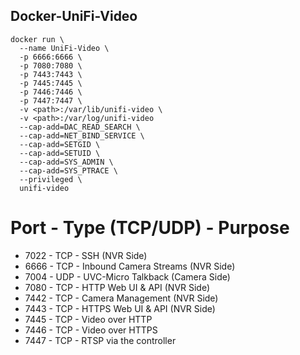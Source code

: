 ## Docker-UniFi-Video

```
docker run \
  --name UniFi-Video \
  -p 6666:6666 \
  -p 7080:7080 \
  -p 7443:7443 \
  -p 7445:7445 \
  -p 7446:7446 \
  -p 7447:7447 \
  -v <path>:/var/lib/unifi-video \
  -v <path>:/var/log/unifi-video
  --cap-add=DAC_READ_SEARCH \
  --cap-add=NET_BIND_SERVICE \
  --cap-add=SETGID \
  --cap-add=SETUID \
  --cap-add=SYS_ADMIN \
  --cap-add=SYS_PTRACE \
  --privileged \
  unifi-video
```

# Port - Type (TCP/UDP) - Purpose
* 7022 - TCP - SSH (NVR Side)
* 6666 - TCP - Inbound Camera Streams (NVR Side)
* 7004 - UDP - UVC-Micro Talkback (Camera Side)
* 7080 - TCP - HTTP Web UI & API (NVR Side)
* 7442 - TCP - Camera Management (NVR Side)
* 7443 - TCP - HTTPS Web UI & API (NVR Side)
* 7445 - TCP - Video over HTTP
* 7446 - TCP - Video over HTTPS
* 7447 - TCP - RTSP via the controller
